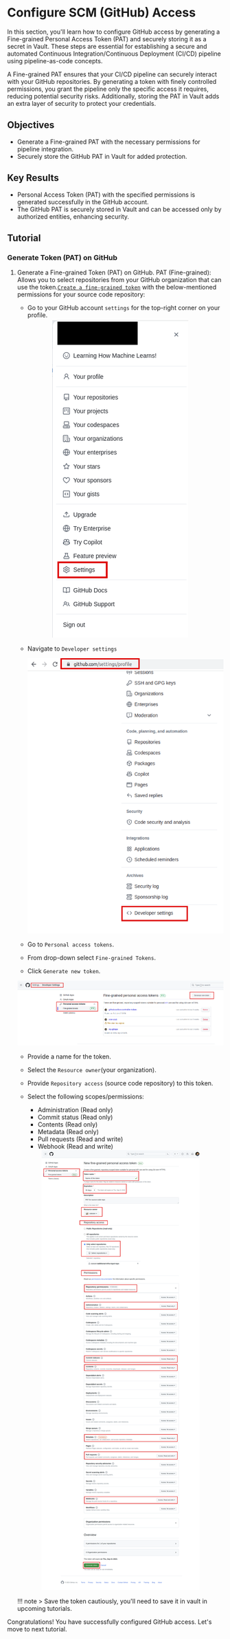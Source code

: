 # Configure SCM (GitHub) Access

In this section, you'll learn how to configure GitHub access by generating a Fine-grained Personal Access Token (PAT) and securely storing it as a secret in Vault. These steps are essential for establishing a secure and automated Continuous Integration/Continuous Deployment (CI/CD) pipeline using pipeline-as-code concepts.

A Fine-grained PAT ensures that your CI/CD pipeline can securely interact with your GitHub repositories. By generating a token with finely controlled permissions, you grant the pipeline only the specific access it requires, reducing potential security risks. Additionally, storing the PAT in Vault adds an extra layer of security to protect your credentials.

## Objectives

- Generate a Fine-grained PAT with the necessary permissions for pipeline integration.
- Securely store the GitHub PAT in Vault for added protection.

## Key Results

- Personal Access Token (PAT) with the specified permissions is generated successfully in the GitHub account.
- The GitHub PAT is securely stored in Vault and can be accessed only by authorized entities, enhancing security.

## Tutorial

### Generate Token (PAT) on GitHub

1. Generate a Fine-grained Token (PAT) on GitHub. PAT (Fine-grained): Allows you to select repositories from your GitHub organization that can use the token.[`Create a fine-grained token`](https://github.blog/2022-10-18-introducing-fine-grained-personal-access-tokens-for-github/) with the below-mentioned permissions for your source code repository:

    - Go to your GitHub account `settings` for the top-right corner on your profile.

    <div style="text-align:center"><img src="images/git-account-settings.png" /></div>

    - Navigate to `Developer settings`

        <div style="text-align:center"><img src="images/developer-settings.png" /></div>

    - Go to `Personal access tokens`.
    - From drop-down select `Fine-grained Tokens`.
    - Click `Generate new token`.

    <div style="text-align:center"><img src="images/pat-create.png" /></div>

    - Provide a name for the token.
    - Select the `Resource owner`(your organization).
    - Provide `Repository access` (source code repository) to this token.
    - Select the following scopes/permissions:

        - Administration (Read only)
        - Commit status (Read only)
        - Contents (Read only)
        - Metadata (Read only)
        - Pull requests (Read and write)
        - Webhook (Read and write)

    <div style="text-align:center"><img src="images/pat-permissions.png" /></div>

    !!! note
        > Save the token cautiously, you'll need to save it in vault in upcoming tutorials.

Congratulations! You have successfully configured GitHub access. Let's move to next tutorial.
